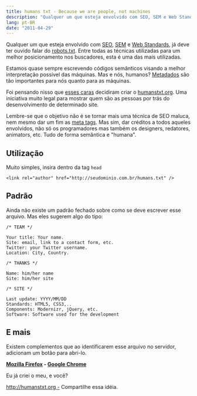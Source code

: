 ```yaml
---
title: humans txt - Because we are people, not machines
description: "Qualquer um que esteja envolvido com SEO, SEM e Web Standards, já deve ter ouvido falar do robots.txt. Entre todas as técnicas utilizadas para um melhor posicionamento nos buscadores, esta é uma das mais utilizadas."
lang: pt-BR
date: "2011-04-29"
---
```


Qualquer um que esteja envolvido com [SEO](http://pt.wikipedia.org/wiki/SEO), [SEM](http://pt.wikipedia.org/wiki/SEM) e [Web Standards](http://pt.wikipedia.org/wiki/Web_standards), já deve ter ouvido falar do [robots.txt](http://pt.wikipedia.org/wiki/Robots.txt). Entre todas as técnicas utilizadas para um melhor posicionamento nos buscadores, esta é uma das mais utilizadas.

Estamos quase sempre escrevendo códigos semânticos visando a melhor interpretação possível das máquinas. Mas e nós, humanos? [Metadados](http://pt.wikipedia.org/wiki/Metadados) são tão importantes para nós quanto para as máquinas.

<!-- more -->

Foi pensando nisso que [esses caras](http://humanstxt.org/H-team.html) decidiram criar o [humanstxt.org](http://humanstxt.org). Uma iniciativa muito legal para mostrar quem são as pessoas por trás do desenvolvimento de determinado site.

Lembre-se que o objetivo não é se tornar mais uma técnica de SEO maluca, nem mesmo dar um fim as [meta tags](http://www.tableless.com.br/metatags). Mas sim, dar créditos a todos aqueles envolvidos, não só os programadores mas também os designers, redatores, animators, etc. Tudo de forma semântica e "humana".

## Utilização

Muito simples, insira dentro da tag `head`

```
<link rel="author" href="http://seudominio.com.br/humans.txt" />
```

## Padrão

Ainda não existe um padrão fechado sobre como se deve escrever esse arquivo. Mas eles sugerem algo do tipo:

```
/* TEAM */

Your title: Your name.
Site: email, link to a contact form, etc.
Twitter: your Twitter username.
Location: City, Country.

/* THANKS */

Name: him/her name
Site: him/her site

/* SITE */

Last update: YYYY/MM/DD
Standards: HTML5, CSS3,..
Components: Modernizr, jQuery, etc.
Software: Software used for the development
```

## E mais

Existem complementos que ao identificarem esse arquivo no servidor, adicionam um botão para abri-lo.

**[Mozilla Firefox](https://addons.mozilla.org/pt-BR/firefox/addon/humanstxt/) - [Google Chrome](https://chrome.google.com/webstore/detail/pocdghmbbodjiclginddlaimdaholhfk)**

Eu já criei o meu, e você?

http://humanstxt.org - Compartilhe essa idéia.
